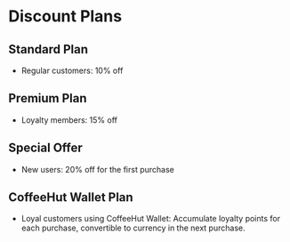 # Discount Plans

## Standard Plan
- Regular customers: 10% off

## Premium Plan
- Loyalty members: 15% off

## Special Offer
- New users: 20% off for the first purchase

## CoffeeHut Wallet Plan
- Loyal customers using CoffeeHut Wallet: Accumulate loyalty points for each purchase, convertible to currency in the next purchase.